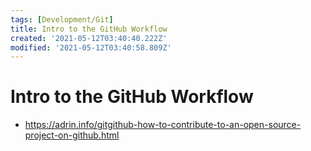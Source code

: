 ```yaml
---
tags: [Development/Git]
title: Intro to the GitHub Workflow
created: '2021-05-12T03:40:40.222Z'
modified: '2021-05-12T03:40:58.809Z'
---
```


# Intro to the GitHub Workflow

* https://adrin.info/gitgithub-how-to-contribute-to-an-open-source-project-on-github.html


